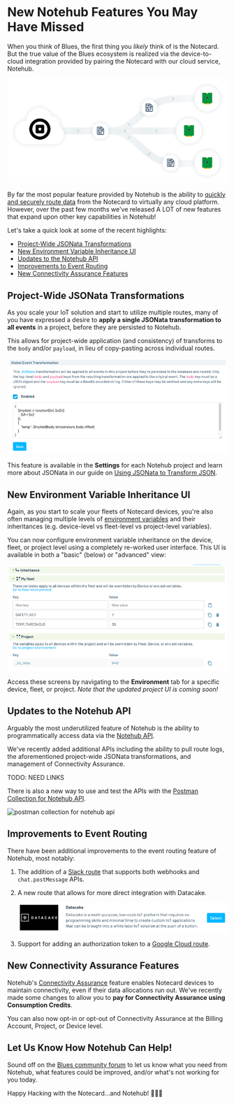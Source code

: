 # New Notehub Features You May Have Missed

When you think of Blues, the first thing you *likely* think of is the Notecard. But the true value of the Blues ecosystem is realized via the device-to-cloud integration provided by pairing the Notecard with our cloud service, Notehub.

![blues notehub](notehub.png)

By far the most popular feature provided by Notehub is the ability to [quickly and securely route data](/notehub/notehub-walkthrough/#routing-data-with-notehub) from the Notecard to virtually any cloud platform. However, over the past few months we've released A LOT of new features that expand upon other key capabilities in Notehub!

Let's take a quick look at some of the recent highlights:

- [Project-Wide JSONata Transformations]()
- [New Environment Variable Inheritance UI]()
- [Updates to the Notehub API]()
- [Improvements to Event Routing]()
- [New Connectivity Assurance Features]()

## Project-Wide JSONata Transformations

As you scale your IoT solution and start to utilize multiple routes, many of you have expressed a desire to **apply a single JSONata transformation to all events** in a project, before they are persisted to Notehub.

This allows for project-wide application (and consistency) of transforms to the `body` and/or `payload`, in lieu of copy-pasting across individual routes.

![notehub project jsonata transform](global-transform.png)

This feature is available in the **Settings** for each Notehub project and learn more about JSONata in our guide on [Using JSONata to Transform JSON](/guides-and-tutorials/notecard-guides/using-jsonata-to-transform-json/#using-jsonata-to-transform-json).

## New Environment Variable Inheritance UI

Again, as you start to scale your fleets of Notecard devices, you're also often managing multiple levels of [environment variables](/guides-and-tutorials/notecard-guides/understanding-environment-variables/#understanding-environment-variables) and their inheritances (e.g. device-level vs fleet-level vs project-level variables).

You can now configure environment variable inheritance on the device, fleet, or project level using a completely re-worked user interface. This UI is available in both a "basic" (below) or "advanced" view:

![environmental variable inheritance](env-var-inheritance.png)

Access these screens by navigating to the **Environment** tab for a specific device, fleet, or project. *Note that the updated project UI is coming soon!*

## Updates to the Notehub API

Arguably the most underutilized feature of Notehub is the ability to programmatically access data via the [Notehub API](https://dev.blues.io/api-reference/notehub-api/api-introduction/).

We've recently added additional APIs including the ability to pull route logs, the aforementioned project-wide JSONata transformations, and management of Connectivity Assurance.

TODO: NEED LINKS

There is also a new way to use and test the APIs with the [Postman Collection for Notehub API](/api-reference/notehub-api/api-introduction/#postman-collection-for-notehub-api).

![postman collection for notehub api](postman-base-url-variable.png)

## Improvements to Event Routing

There have been additional improvements to the event routing feature of Notehub, most notably:

1. The addition of a [Slack route](/notehub/configuring-a-slack-route/#configuring-a-slack-route) that supports both webhooks and `chat.postMessage` APIs.
2. A new route that allows for more direct integration with Datacake.

   ![datacake route](datacake-route.png)

3. Support for adding an authorization token to a [Google Cloud route](/guides-and-tutorials/routing-data-to-cloud/google-cloud-platform/).

## New Connectivity Assurance Features

Notehub's [Connectivity Assurance](/notehub/notehub-walkthrough/#managing-connectivity-assurance) feature enables Notecard devices to maintain connectivity, even if their data allocations run out. We've recently made some changes to allow you to **pay for Connectivity Assurance using Consumption Credits**.

You can also now opt-in or opt-out of Connectivity Assurance at the Billing Account, Project, or Device level.

## Let Us Know How Notehub Can Help!

Sound off on the [Blues community forum](https://discuss.blues.io/) to let us know what you need from Notehub, what features could be improved, and/or what's not working for you today.

Happy Hacking with the Notecard...and Notehub! 🧑‍💻💙